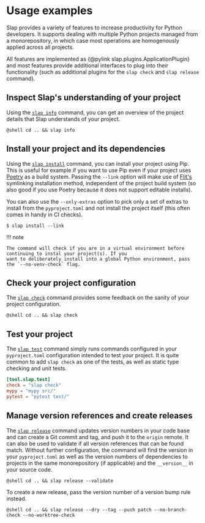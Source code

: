 # Usage examples

Slap provides a variety of features to increase productivity for Python developers. It supports dealing with
multiple Python projects managed from a monorepository, in which case most operations are homogenously applied
across all projects.

All features are implemented as {@pylink slap.plugins.ApplicationPlugin} and most features provide additional
interfaces to plug into their functionality (such as additional plugins for the `slap check` and `slap release`
command).

## Inspect Slap's understanding of your project

Using the [`slap info`](commands/info.md) command, you can get an overview of the project details that Slap understands
of your project.

``` title="$ slap info"
@shell cd .. && slap info
```

## Install your project and its dependencies

  [Poetry]: https://python-poetry.org/
  [Flit]: https://flit.readthedocs.io/en/latest/

Using the [`slap install`](commands/install.md) command, you can install your project using Pip. This is useful for
example if you want to use Pip even if your project uses [Poetry][] as a build system. Passing the `--link` option will
make use of [Flit's][Flit] symlinking installation method, independent of the project build system (so also good if you
use Poetry because it does not support editable installs).

You can also use the `--only-extras` option to pick only a set of extras to install from the `pyproject.toml`
and not install the project itself (this often comes in handy in CI checks).

    $ slap install --link

!!! note

    The command will check if you are in a virtual environment before continuing to instal your project(s). If you
    want to deliberately install into a global Python environment, pass the `--no-venv-check` flag.

## Check your project configuration

The [`slap check`](commands/check.md) command provides some feedback on the sanity of your project configuration.

``` title="$ slap check"
@shell cd .. && slap check
```

## Test your project

The [`slap test`](commands/test.md) command simply runs commands configured in your `pyproject.toml` configuration
intended to test your project. It is quite common to add `slap check` as one of the tests, as well as static type
checking and unit tests.

```toml title="Example pyproject.toml"
[tool.slap.test]
check = "slap check"
mypy = "mypy src/"
pytest = "pytest test/"
```

## Manage version references and create releases

The [`slap release`](commands/release.md) command updates version numbers in your code base and can create a Git commit
and tag, and push it to the `origin` remote. It can also be used to validate if all version references that can be
found match. Without further configuration, the command will find the version in your `pyproject.toml` as well as the
version numbers of dependencies to projects in the same monorepository (if applicable) and the `__version__` in your
source code.

``` title="$ slap release --validate"
@shell cd .. && slap release --validate
```

To create a new release, pass the version number of a version bump rule instead.

``` title="$ slap release --tag --push patch --dry"
@shell cd .. && slap release --dry --tag --push patch --no-branch-check --no-worktree-check
```
